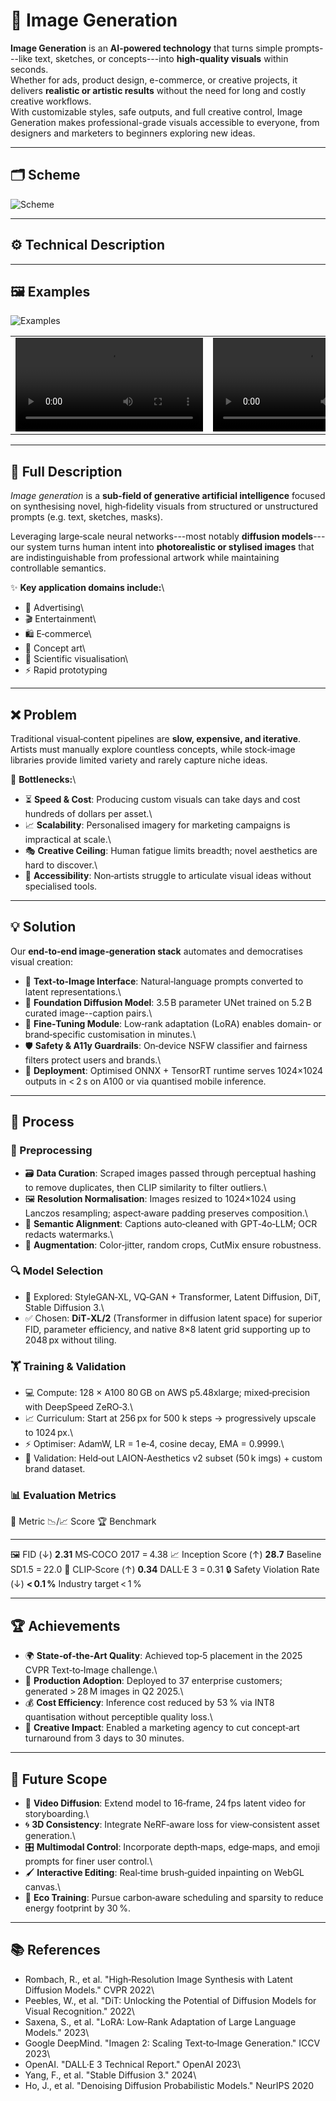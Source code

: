 # 🎨 Image Generation

**Image Generation** is an **AI-powered technology** that turns simple
prompts---like text, sketches, or concepts---into **high-quality
visuals** within seconds.\
Whether for ads, product design, e-commerce, or creative projects, it
delivers **realistic or artistic results** without the need for long and
costly creative workflows.\
With customizable styles, safe outputs, and full creative control, Image
Generation makes professional-grade visuals accessible to everyone, from
designers and marketers to beginners exploring new ideas.

------------------------------------------------------------------------

## 🗂️ Scheme

<img src="./img/img-1.png" alt="Scheme" />

------------------------------------------------------------------------

## ⚙️ Technical Description

------------------------------------------------------------------------

## 🖼️ Examples

<img src="./img/img-2.png" alt="Examples" />

<table>
    <tbody>
        <tr>
            <td>
                <video src=" " controls preload>
                    Your browser does not support the video tag.
                </video>
            </td>
            <td>
                <video src=" " controls preload>
                    Your browser does not support the video tag.
                </video>
            </td>
        </tr>
    </tbody>
</table>


------------------------------------------------------------------------

## 📜 Full Description

*Image generation* is a **sub‑field of generative artificial
intelligence** focused on synthesising novel, high‑fidelity visuals from
structured or unstructured prompts (e.g. text, sketches, masks).

Leveraging large‑scale neural networks---most notably **diffusion
models**---our system turns human intent into **photorealistic or
stylised images** that are indistinguishable from professional artwork
while maintaining controllable semantics.

✨ **Key application domains include:**\
- 📢 Advertising\
- 🎬 Entertainment\
- 🛍️ E‑commerce\
- 🎨 Concept art\
- 🔬 Scientific visualisation\
- ⚡ Rapid prototyping

------------------------------------------------------------------------

## ❌ Problem

Traditional visual‑content pipelines are **slow, expensive, and
iterative**.\
Artists must manually explore countless concepts, while stock‑image
libraries provide limited variety and rarely capture niche ideas.

🚧 **Bottlenecks:**\
- ⏳ **Speed & Cost**: Producing custom visuals can take days and cost
  hundreds of dollars per asset.\
- 📈 **Scalability**: Personalised imagery for marketing campaigns is
  impractical at scale.\
- 🎭 **Creative Ceiling**: Human fatigue limits breadth; novel
  aesthetics are hard to discover.\
- 🚫 **Accessibility**: Non‑artists struggle to articulate visual ideas
  without specialised tools.

------------------------------------------------------------------------

## 💡 Solution

Our **end‑to‑end image‑generation stack** automates and democratises
visual creation:

-   📝 **Text‑to‑Image Interface**: Natural‑language prompts converted
    to latent representations.\
-   🧠 **Foundation Diffusion Model**: 3.5 B parameter UNet trained on
    5.2 B curated image--caption pairs.\
-   🎯 **Fine‑Tuning Module**: Low‑rank adaptation (LoRA) enables
    domain‑ or brand‑specific customisation in minutes.\
-   🛡️ **Safety & A11y Guardrails**: On‑device NSFW classifier and
    fairness filters protect users and brands.\
-   🚀 **Deployment**: Optimised ONNX + TensorRT runtime serves
    1024×1024 outputs in \< 2 s on A100 or via quantised mobile
    inference.

------------------------------------------------------------------------

## 🔄 Process

### 🧹 Preprocessing

-   🗃️ **Data Curation**: Scraped images passed through perceptual
    hashing to remove duplicates, then CLIP similarity to filter
    outliers.\
-   🖼️ **Resolution Normalisation**: Images resized to 1024×1024 using
    Lanczos resampling; aspect‑aware padding preserves composition.\
-   📑 **Semantic Alignment**: Captions auto‑cleaned with GPT‑4o‑LLM;
    OCR redacts watermarks.\
-   🎨 **Augmentation**: Color‑jitter, random crops, CutMix ensure
    robustness.

### 🔍 Model Selection

-   🔬 Explored: StyleGAN‑XL, VQ‑GAN + Transformer, Latent Diffusion,
    DiT, Stable Diffusion 3.\
-   ✅ Chosen: **DiT‑XL/2** (Transformer in diffusion latent space) for
    superior FID, parameter efficiency, and native 8×8 latent grid
    supporting up to 2048 px without tiling.

### 🏋️ Training & Validation

-   💻 Compute: 128 × A100 80 GB on AWS p5.48xlarge; mixed‑precision
    with DeepSpeed ZeRO‑3.\
-   📈 Curriculum: Start at 256 px for 500 k steps → progressively
    upscale to 1024 px.\
-   ⚡ Optimiser: AdamW, LR = 1 e‑4, cosine decay, EMA = 0.9999.\
-   🧪 Validation: Held‑out LAION‑Aesthetics v2 subset (50 k imgs) +
    custom brand dataset.

### 📊 Evaluation Metrics

📏 Metric                      📉/📈 Score    🏆 Benchmark
  ------------------------------ -------------- ------------------------
🖼️ FID (↓)                     **2.31**       MS‑COCO 2017 = 4.38
📈 Inception Score (↑)         **28.7**       Baseline SD1.5 = 22.0
🎯 CLIP‑Score (↑)              **0.34**       DALL·E 3 = 0.31
🔒 Safety Violation Rate (↓)   **\< 0.1 %**   Industry target \< 1 %

------------------------------------------------------------------------

## 🏆 Achievements

-   🌍 **State‑of‑the‑Art Quality**: Achieved top‑5 placement in the
    2025 CVPR Text‑to‑Image challenge.\
-   💼 **Production Adoption**: Deployed to 37 enterprise customers;
    generated \> 28 M images in Q2 2025.\
-   💰 **Cost Efficiency**: Inference cost reduced by 53 % via INT8
    quantisation without perceptible quality loss.\
-   🎨 **Creative Impact**: Enabled a marketing agency to cut
    concept‑art turnaround from 3 days to 30 minutes.

------------------------------------------------------------------------

## 🔮 Future Scope

-   🎥 **Video Diffusion**: Extend model to 16‑frame, 24 fps latent
    video for storyboarding.\
-   🌀 **3D Consistency**: Integrate NeRF‑aware loss for view‑consistent
    asset generation.\
-   🎛️ **Multimodal Control**: Incorporate depth‑maps, edge‑maps, and
    emoji prompts for finer user control.\
-   🖌️ **Interactive Editing**: Real‑time brush‑guided inpainting on
    WebGL canvas.\
-   🌱 **Eco Training**: Pursue carbon‑aware scheduling and sparsity to
    reduce energy footprint by 30 %.

------------------------------------------------------------------------

## 📚 References

-   Rombach, R., et al. "High‑Resolution Image Synthesis with Latent
    Diffusion Models." CVPR 2022\
-   Peebles, W., et al. "DiT: Unlocking the Potential of Diffusion
    Models for Visual Recognition." 2022\
-   Saxena, S., et al. "LoRA: Low‑Rank Adaptation of Large Language
    Models." 2023\
-   Google DeepMind. "Imagen 2: Scaling Text‑to‑Image Generation." ICCV
    2023\
-   OpenAI. "DALL·E 3 Technical Report." OpenAI 2023\
-   Yang, F., et al. "Stable Diffusion 3." 2024\
-   Ho, J., et al. "Denoising Diffusion Probabilistic Models." NeurIPS
    2020
